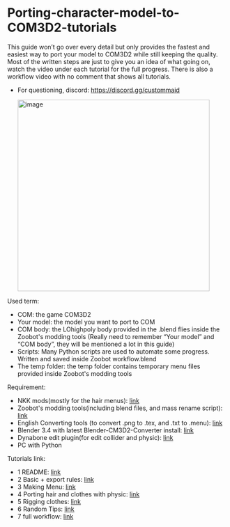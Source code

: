 # Porting-character-model-to-COM3D2-tutorials

  This guide won’t go over every detail but only provides the fastest and easiest way to port your model to COM3D2 while still keeping the quality. Most of the written steps are just to give you an idea of what going on, watch the video under each tutorial for the full progress. There is also a workflow video with no comment that shows all tutorials.
  
 + For questioning, discord: https://discord.gg/custommaid
   
   <img width="440" alt="image" src="https://github.com/Zoobot123/How-to-port-character-model-to-COM3D2/assets/151656570/3ac68931-9e46-44bd-8583-609e8817197b">

Used term:
- COM: the game COM3D2
- Your model: the model you want to port to COM 
- COM body: the LOhighpoly body provided in the .blend flies inside the Zoobot's modding tools
(Really need to remember “Your model” and “COM body”, they will be mentioned a lot in this guide)
- Scripts: Many Python scripts are used to automate some progress. Written and saved inside Zoobot workflow.blend 
- The temp folder: the temp folder contains temporary menu files provided inside Zoobot's modding tools

Requirement:
- NKK mods(mostly for the hair menus): [link](https://mega.nz/file/AucUVaZC#fYwqOSU52ep3NWSU6sTsofYoyLu8UX2piAapQzbWD0E)
- Zoobot's modding tools(including blend files, and mass rename script): [link](https://github.com/Zoobot123/How-to-port-character-model-to-COM3D2/releases/tag/tutorial)
- English Converting tools (to convert .png to .tex, and .txt to .menu): [link](https://mega.nz/file/ZrsRyZAb#WNfT2tTk7s5Je6h8I5qPIFX5JjxwtrfE4DWm0wKkoHw)
- Blender 3.4 with latest Blender-CM3D2-Converter install: [link](https://github.com/luvoid/Blender-CM3D2-Converter/releases)
- Dynabone edit plugin(for edit collider and physic): [link](https://ux.getuploader.com/trzr_tool/download/25)
- PC with Python

Tutorials link:
- 1 README: [link](https://github.com/Zoobot123/How-to-port-character-model-to-COM3D2/edit/main/README.md)
- 2 Basic + export rules: [link](https://github.com/Zoobot123/How-to-port-character-model-to-COM3D2/blob/main/6%20Random%20tips.md)
- 3 Making Menu: [link](https://github.com/Zoobot123/How-to-port-character-model-to-COM3D2/blob/main/3%20Making%20Menu.md)
- 4 Porting hair and clothes with physic: [link](https://github.com/Zoobot123/How-to-port-character-model-to-COM3D2/blob/main/4%20Porting%20hair%20and%20clothes%20with%20physic.md)
- 5 Rigging clothes: [link](https://github.com/Zoobot123/How-to-port-character-model-to-COM3D2/blob/main/5%20Rigging%20clothes.md)
- 6 Random Tips: [link](https://github.com/Zoobot123/How-to-port-character-model-to-COM3D2/blob/main/6%20Random%20tips.md)
- 7 full workflow: [link](https://github.com/Zoobot123/How-to-port-character-model-to-COM3D2/blob/main/7.%20workflow%20videos.md)

